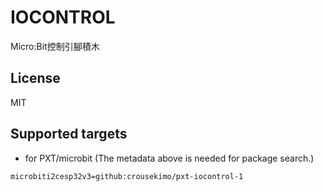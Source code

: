 # IOCONTROL

Micro:Bit控制引腳積木

## License

MIT

## Supported targets

* for PXT/microbit
(The metadata above is needed for package search.)

```package
microbiti2cesp32v3=github:crousekimo/pxt-iocontrol-1
```
